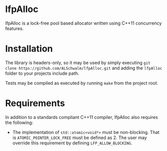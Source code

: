lfpAlloc
========

lfpAlloc is a lock-free pool based allocator written using C++11 concurrency features.

Installation
============

The library is headers-only, so it may be used by simply executing `git clone https://github.com/ALSchwalm/lfpAlloc.git` and adding the `lfpAlloc` folder to your projects include path.

Tests may be compiled as executed by running `make` from the project root.

Requirements
============

In addition to a standards compliant C++11 compiler, lfpAlloc also requires the following:

- The implementation of `std::atomic<void*>` must be non-blocking. That is `ATOMIC_POINTER_LOCK_FREE` must be defined as 2. The user may override this requirement by defining `LFP_ALLOW_BLOCKING`.
